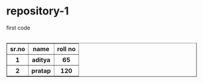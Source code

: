 # repository-1
<!doctype html>  
<title>git repository 1</title>
<head>first code</head>
<table>
  <table border="1">
  <tr>
    <th>sr.no</th>
    <th>name</th>
    <th>roll no</th>
  </tr>
  <tr>
    <th>1</th>
    <th>aditya</th>
    <th>65</th>
  </tr>
  <tr>
    <th>2</th>
    <th>pratap</th>
    <th>120</th>
  </tr>
</table>
